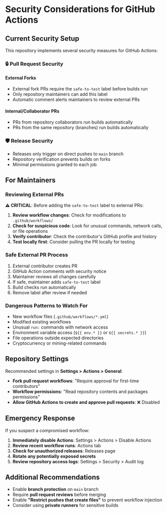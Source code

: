 # Security Considerations for GitHub Actions

## Current Security Setup

This repository implements several security measures for GitHub Actions:

### 🔒 **Pull Request Security**

#### External Forks
- External fork PRs require the `safe-to-test` label before builds run
- Only repository maintainers can add this label
- Automatic comment alerts maintainers to review external PRs

#### Internal/Collaborator PRs  
- PRs from repository collaborators run builds automatically
- PRs from the same repository (branches) run builds automatically

### 🛡️ **Release Security**

- Releases only trigger on direct pushes to `main` branch
- Repository verification prevents builds on forks
- Minimal permissions granted to each job

## For Maintainers

### Reviewing External PRs

**⚠️ CRITICAL**: Before adding the `safe-to-test` label to external PRs:

1. **Review workflow changes**: Check for modifications to `.github/workflows/`
2. **Check for suspicious code**: Look for unusual commands, network calls, or file operations
3. **Verify contributor**: Check the contributor's GitHub profile and history
4. **Test locally first**: Consider pulling the PR locally for testing

### Safe External PR Process

1. External contributor creates PR
2. GitHub Action comments with security notice
3. Maintainer reviews all changes carefully
4. If safe, maintainer adds `safe-to-test` label
5. Build checks run automatically
6. Remove label after review if needed

### Dangerous Patterns to Watch For

- New workflow files (`.github/workflows/*.yml`)
- Modified existing workflows
- Unusual `run:` commands with network access
- Environment variable access (`${{ env.* }}` or `${{ secrets.* }}`)
- File operations outside expected directories
- Cryptocurrency or mining-related commands

## Repository Settings

Recommended settings in **Settings > Actions > General**:

- **Fork pull request workflows**: "Require approval for first-time contributors"
- **Workflow permissions**: "Read repository contents and packages permissions"
- **Allow GitHub Actions to create and approve pull requests**: ❌ Disabled

## Emergency Response

If you suspect a compromised workflow:

1. **Immediately disable Actions**: Settings > Actions > Disable Actions
2. **Review recent workflow runs**: Actions tab
3. **Check for unauthorized releases**: Releases page
4. **Rotate any potentially exposed secrets**
5. **Review repository access logs**: Settings > Security > Audit log

## Additional Recommendations

- Enable **branch protection** on `main` branch
- Require **pull request reviews** before merging
- Enable **"Restrict pushes that create files"** to prevent workflow injection
- Consider using **private runners** for sensitive builds

